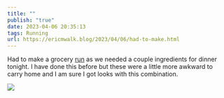```yaml
---
title: ""
publish: "true"
date: 2023-04-06 20:35:13
tags: Running
url: https://ericmwalk.blog/2023/04/06/had-to-make.html
---
```


Had to make a grocery [run](http://www.strava.com/activities/8845501710) as we needed a couple ingredients for dinner tonight. I have done this before but these were a little more awkward to carry home and I am sure I got looks with this combination.

![](https://ericmwalk.blog/uploads/2023/70138421ed.jpg)